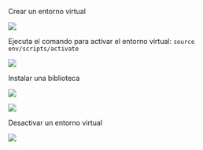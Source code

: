 Crear un entorno virtual

![](image/Modulo2Kata/1644723327622.png)

Ejecuta el comando para activar el entorno virtual: ``source env/scripts/activate``

![](image/Modulo2Kata/1644723563002.png)


Instalar una biblioteca

![](image/Modulo2Kata/1644723663972.png)

![](image/Modulo2Kata/1644723683133.png)

Desactivar un entorno virtual

![](image/Modulo2Kata/1644723724283.png)
